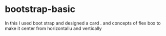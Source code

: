 # bootstrap-basic
In this I used boot strap and designed a card . and concepts of flex box to make it center from horizontallu and vertically 
